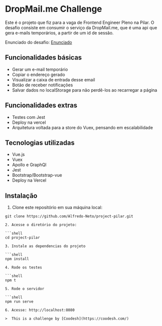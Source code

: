 # DropMail.me Challenge

Este é o projeto que fiz para a vaga de Frontend Engineer Pleno na Pilar.
O desafio consiste em consumir o serviço da DropMail.me, que é uma api que gera e-mails temporários, a partir de um id de sessão.

Enunciado do desafio: [Enunciado](https://github.com/Alfredo-Neto/src/assets/README.md)

## Funcionalidades básicas

- Gerar um e-mail temporário
- Copiar o endereço gerado
- Visualizar a caixa de entrada desse email
- Botão de receber notificações
- Salvar dados no localStorage para não perdê-los ao recarregar a página

## Funcionalidades extras

- Testes com Jest
- Deploy na vercel
- Arquitetura voltada para a store do Vuex, pensando em escalabilidade

## Tecnologias utilizadas

- Vue.js
- Vuex
- Apollo e GraphQl
- Jest
- Bootstrap/Bootstrap-vue
- Deploy na Vercel

## Instalação

1. Clone este repositório em sua máquina local:

```shell
git clone https://github.com/Alfredo-Neto/project-pilar.git

2. Acesse o diretório do projeto:

```shell
cd project-pilar

3. Instale as dependencias do projeto

```shell
npm install

4. Rode os testes

```shell
npm t

5. Rode o servidor

```shell
npm run serve

6. Acesse: http://localhost:8080

>  This is a challenge by [Coodesh](https://coodesh.com/)


